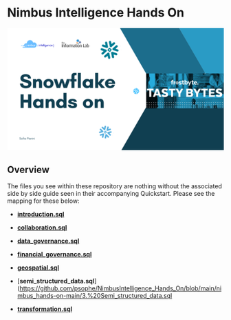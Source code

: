 # Nimbus Intelligence Hands On
![Screenshot](https://github.com/psophe/NimbusIntelligence_Hands_On/blob/main/nimbus_hands-on-main/Nimbus%20Intelligence%20-%20Hands%20On%20Tasty%20Bytes.png)

## Overview

The files you see within these repository are nothing without the associated side by side guide seen in their accompanying Quickstart. Please see the mapping for these below:
- [**introduction.sql**](https://github.com/psophe/NimbusIntelligence_Hands_On/blob/main/nimbus_hands-on-main/0.%20Introduction.sql)

- [**collaboration.sql**](https://github.com/psophe/NimbusIntelligence_Hands_On/blob/main/nimbus_hands-on-main/5.%20Collaboration.sql)
  
- [**data_governance.sql**](https://github.com/psophe/NimbusIntelligence_Hands_On/blob/main/nimbus_hands-on-main/4.%20Data_governance.sql)

- [**financial_governance.sql**](https://github.com/psophe/NimbusIntelligence_Hands_On/blob/main/nimbus_hands-on-main/1.%20Financial_governance.sql)

- [**geospatial.sql**](https://github.com/psophe/NimbusIntelligence_Hands_On/blob/main/nimbus_hands-on-main/6.%20Geospatial.sql)

- [**semi_structured_data.sql**](https://github.com/psophe/NimbusIntelligence_Hands_On/blob/main/nimbus_hands-on-main/3.%20Semi_structured_data.sql

- [**transformation.sql**](https://github.com/psophe/NimbusIntelligence_Hands_On/blob/main/nimbus_hands-on-main/2.%20Transformation.sql)

